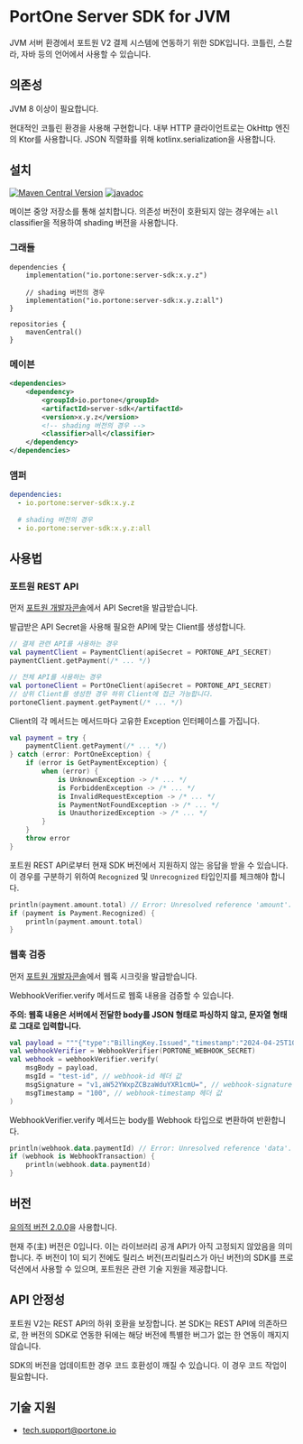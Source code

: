 # PortOne Server SDK for JVM

JVM 서버 환경에서 포트원 V2 결제 시스템에 연동하기 위한 SDK입니다. 코틀린,
스칼라, 자바 등의 언어에서 사용할 수 있습니다.

## 의존성

JVM 8 이상이 필요합니다.

현대적인 코틀린 환경을 사용해 구현합니다. 내부 HTTP 클라이언트로는 OkHttp 엔진의
Ktor를 사용합니다. JSON 직렬화를 위해 kotlinx.serialization을 사용합니다.

## 설치

[![Maven Central Version](https://img.shields.io/maven-central/v/io.portone/server-sdk)](https://central.sonatype.com/artifact/io.portone/server-sdk)
[![javadoc](https://javadoc.io/badge2/io.portone/server-sdk/javadoc.svg)](https://javadoc.io/doc/io.portone/server-sdk)

메이븐 중앙 저장소를 통해 설치합니다.
의존성 버전이 호환되지 않는 경우에는 `all` classifier을 적용하여 shading 버전을 사용합니다.

### 그래들

```Gradle Kotlin DSL
dependencies {
    implementation("io.portone:server-sdk:x.y.z")
    
    // shading 버전의 경우
    implementation("io.portone:server-sdk:x.y.z:all")
}

repositories {
    mavenCentral()
}
```

### 메이븐

```XML
<dependencies>
    <dependency>
        <groupId>io.portone</groupId>
        <artifactId>server-sdk</artifactId>
        <version>x.y.z</version>
        <!-- shading 버전의 경우 -->
        <classifier>all</classifier>
    </dependency>
</dependencies>
```

### 앰퍼

```YAML
dependencies:
  - io.portone:server-sdk:x.y.z
  
  # shading 버전의 경우
  - io.portone:server-sdk:x.y.z:all
```

## 사용법

### 포트원 REST API

먼저 [포트원 개발자콘솔](https://admin.portone.io/integration-v2/manage/api-keys?version=v2)에서 API Secret을 발급받습니다.

발급받은 API Secret을 사용해 필요한 API에 맞는 Client를 생성합니다.

```kotlin
// 결제 관련 API를 사용하는 경우
val paymentClient = PaymentClient(apiSecret = PORTONE_API_SECRET)
paymentClient.getPayment(/* ... */)

// 전체 API를 사용하는 경우
val portoneClient = PortOneClient(apiSecret = PORTONE_API_SECRET)
// 상위 Client를 생성한 경우 하위 Client에 접근 가능합니다.
portoneClient.payment.getPayment(/* ... */)
```

Client의 각 메서드는 메서드마다 고유한 Exception 인터페이스를 가집니다.

```kotlin
val payment = try {
    paymentClient.getPayment(/* ... */)
} catch (error: PortOneException) {
    if (error is GetPaymentException) {
        when (error) {
            is UnknownException -> /* ... */
            is ForbiddenException -> /* ... */
            is InvalidRequestException -> /* ... */
            is PaymentNotFoundException -> /* ... */
            is UnauthorizedException -> /* ... */
        }
    }
    throw error
}
```

포트원 REST API로부터 현재 SDK 버전에서 지원하지 않는 응답을 받을 수 있습니다.
이 경우를 구분하기 위하여 `Recognized` 및 `Unrecognized` 타입인지를 체크해야 합니다.

```kotlin
println(payment.amount.total) // Error: Unresolved reference 'amount'.
if (payment is Payment.Recognized) {
    println(payment.amount.total)
}
```

### 웹훅 검증

먼저 [포트원 개발자콘솔](https://admin.portone.io/integration-v2/manage/webhook?version=V2)에서 웹훅 시크릿을 발급받습니다.

WebhookVerifier.verify 메서드로 웹훅 내용을 검증할 수 있습니다.

**주의: 웹훅 내용은 서버에서 전달한 body를 JSON 형태로 파싱하지 않고, 문자열 형태로 그대로 입력합니다.**

```kotlin
val payload = """{"type":"BillingKey.Issued","timestamp":"2024-04-25T10:00:00.000Z","data":{"storeId":"store-61e0db3d-b967-47db-8b50-96002da90d55","billingKey":"billing-key-75ae3cab-6afe-422d-bf34-3a7b1762451d"}}"""
val webhookVerifier = WebhookVerifier(PORTONE_WEBHOOK_SECRET)
val webhook = webhookVerifier.verify(
    msgBody = payload,
    msgId = "test-id", // webhook-id 헤더 값
    msgSignature = "v1,aW52YWxpZCBzaWduYXR1cmU=", // webhook-signature 헤더 값
    msgTimestamp = "100", // webhook-timestamp 헤더 값
)
```

WebhookVerifier.verify 메서드는 body를 Webhook 타입으로 변환하여 반환합니다.

```kotlin
println(webhook.data.paymentId) // Error: Unresolved reference 'data'.
if (webhook is WebhookTransaction) {
    println(webhook.data.paymentId)
}
```

## 버전

[유의적 버전 2.0.0](https://semver.org/spec/v2.0.0.html)을 사용합니다.

현재 주(主) 버전은 0입니다. 이는 라이브러리 공개 API가 아직 고정되지 않았음을
의미합니다. 주 버전이 1이 되기 전에도 릴리스 버전(프리릴리스가 아닌 버전)의
SDK를 프로덕션에서 사용할 수 있으며, 포트원은 관련 기술 지원을 제공합니다.

## API 안정성

포트원 V2는 REST API의 하위 호환을 보장합니다. 본 SDK는 REST API에 의존하므로,
한 버전의 SDK로 연동한 뒤에는 해당 버전에 특별한 버그가 없는 한 연동이 깨지지
않습니다.

SDK의 버전을 업데이트한 경우 코드 호환성이 깨질 수 있습니다. 이 경우 코드 작업이
필요합니다.

## 기술 지원

- tech.support@portone.io
